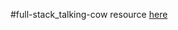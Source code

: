#full-stack_talking-cow
resource [here](https://medium.com/@chloechong.us/how-to-deploy-a-create-react-app-with-an-express-backend-to-heroku-32decfee6d18)
